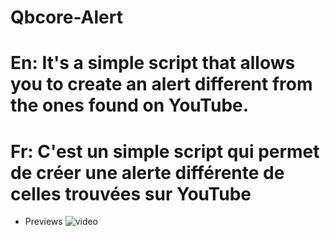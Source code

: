 # Qbcore-Alert

# En: It's a simple script that allows you to create an alert different from the ones found on YouTube.
# Fr: C'est un simple script qui permet de créer une alerte différente de celles trouvées sur YouTube

- Previews
![video](https://streamable.com/zysom1)
